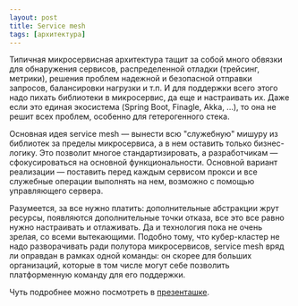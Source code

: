 ```yaml
---
layout: post
title: Service mesh
tags: [архитектура]
---
```

Типичная микросервисная архитектура тащит за собой много обвязки для обнаружения сервисов, распределенной отладки (трейсинг, метрики), решения проблем надежной и безопасной отправки запросов, балансировки нагрузки и т.п. И для поддержки всего этого надо пихать библиотеки в микросервис, да еще и настраивать их. Даже если это единая экосистема (Spring Boot, Finagle, Akka, ...), то она не решит всех проблем, особенно для гетерогенного стека.

Основная идея service mesh — вынести всю "служебную" мишуру из библиотек за пределы микросервиса, а в нем оставить только бизнес-логику. Это позволит многое стандартизировать, а разработчикам — сфокусироваться на основной функциональности. Основной вариант реализации — поставить перед каждым сервисом прокси и все служебные операции выполнять на нем, возможно с помощью управляющего сервера.

Разумеется, за все нужно платить: дополнительные абстракции жрут ресурсы, появляются дополнительные точки отказа, все это все равно нужно настраивать и отлаживать. Да и технология пока не очень зрелая, со всеми вытекающими.
Подобно тому, что кубер-кластер не надо разворачивать ради полутора микросервисов, service mesh вряд ли оправдан в рамках одной команды: он скорее для больших организаций, которые в том числе могут себе позволить платформенную команду для его поддержки.

Чуть подробнее можно посмотреть в [презенташке](/assets/talks/2021-11-17-service_mesh.pdf).

